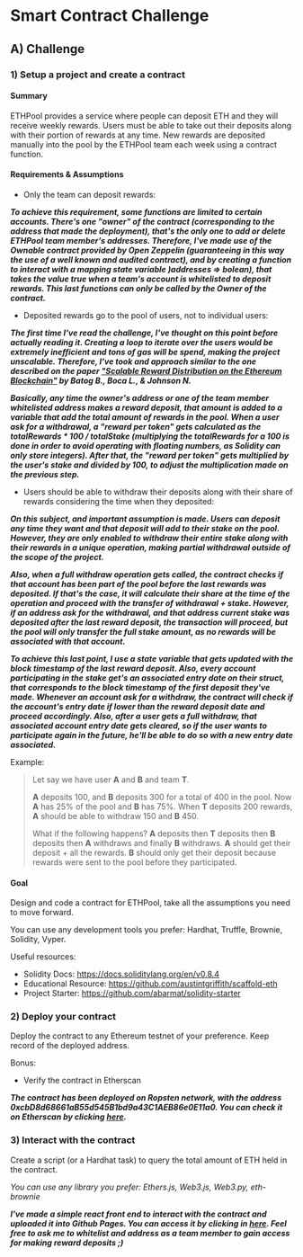 # Smart Contract Challenge

## A) Challenge

### 1) Setup a project and create a contract

#### Summary

ETHPool provides a service where people can deposit ETH and they will receive weekly rewards. Users must be able to take out their deposits along with their portion of rewards at any time. New rewards are deposited manually into the pool by the ETHPool team each week using a contract function.

#### Requirements & Assumptions

- Only the team can deposit rewards: 

***To achieve this requirement, some functions are limited to certain accounts. There's one "owner" of the contract (corresponding to the address that made the deployment), that's the only one to add or delete ETHPool team member's addresses. Therefore, I've made use of the Ownable contract provided by Open Zeppelin (guaranteeing in this way the use of a well known and audited contract), and by creating a function to interact with a mapping state variable )addresses => bolean), that takes the value true when a team's account is whitelisted to deposit rewards. This last functions can only be called by the Owner of the contract.***

- Deposited rewards go to the pool of users, not to individual users:

***The first time I've read the challenge, I've thought on this point before actually reading it. Creating a loop to iterate over the users would be extremely inefficient and tons of gas will be spend, making the project unscalable. Therefore, I've took and approach similar to the one described on the paper ["Scalable Reward Distribution on the Ethereum Blockchain"](http://batog.info/papers/scalable-reward-distribution.pdf) by Batog B., Boca L., & Johnson N.***

***Basically, any time the owner's address or one of the team member whitelisted address makes a reward deposit, that amount is added to a variable that add the total amount of rewards in the pool. When a user ask for a withdrawal, a "reward per token" gets calculated as the totalRewards * 100 / totalStake (multiplying the totalRewards for a 100 is done in order to avoid operating with floating numbers, as Solidity can only store integers). After that, the "reward per token" gets multiplied by the user's stake and divided by 100, to adjust the multiplication made on the previous step.***

- Users should be able to withdraw their deposits along with their share of rewards considering the time when they deposited: 

***On this subject, and important assumption is made. Users can deposit any time they want and that deposit will add to their stake on the pool. However, they are only enabled to withdraw their entire stake along with their rewards in a unique operation, making partial withdrawal outside of the scope of the project.***

***Also, when a full withdraw operation gets called, the contract checks if that account has been part of the pool before the last rewards was deposited. If that's the case, it will calculate their share at the time of the operation and proceed with the transfer of withdrawal + stake. However, if an address ask for the withdrawal, and that address current stake was deposited after the last reward deposit, the transaction will proceed, but the pool will only transfer the full stake amount, as no rewards will be associated with that account.***

***To achieve this last point, I use a state variable that gets updated with the block timestamp of the last reward deposit. Also, every account participating in the stake get's an associated entry date on their struct, that corresponds to the block timestamp of the first deposit they've made. Whenever an account ask for a withdraw, the contract will check if the account's entry date if lower than the reward deposit date and proceed accordingly. Also, after a user gets a full withdraw, that associated account entry date gets cleared, so if the user wants to participate again in the future, he'll be able to do so with a new entry date associated.***

Example:

> Let say we have user **A** and **B** and team **T**.
>
> **A** deposits 100, and **B** deposits 300 for a total of 400 in the pool. Now **A** has 25% of the pool and **B** has 75%. When **T** deposits 200 rewards, **A** should be able to withdraw 150 and **B** 450.
>
> What if the following happens? **A** deposits then **T** deposits then **B** deposits then **A** withdraws and finally **B** withdraws.
> **A** should get their deposit + all the rewards.
> **B** should only get their deposit because rewards were sent to the pool before they participated.

#### Goal

Design and code a contract for ETHPool, take all the assumptions you need to move forward.

You can use any development tools you prefer: Hardhat, Truffle, Brownie, Solidity, Vyper.

Useful resources:

- Solidity Docs: https://docs.soliditylang.org/en/v0.8.4
- Educational Resource: https://github.com/austintgriffith/scaffold-eth
- Project Starter: https://github.com/abarmat/solidity-starter

### 2) Deploy your contract

Deploy the contract to any Ethereum testnet of your preference. Keep record of the deployed address.

Bonus:

- Verify the contract in Etherscan


***The contract has been deployed on Ropsten network, with the address 0xcbD8d68661aB55d545B1bd9a43C1AEB86e0E11a0. You can check it on Etherscan by clicking [here](https://ropsten.etherscan.io/address/0xcbD8d68661aB55d545B1bd9a43C1AEB86e0E11a0).***

### 3) Interact with the contract

Create a script (or a Hardhat task) to query the total amount of ETH held in the contract.

_You can use any library you prefer: Ethers.js, Web3.js, Web3.py, eth-brownie_

***I've made a simple react front end to interact with the contract and uploaded it into Github Pages. You can access it by clicking in [here](https://andresnaza.github.io/challenge/). Feel free to ask me to whitelist and address as a team member to gain access for making reward deposits ;)***

